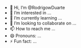 - 👋 Hi, I’m @RodrigowDuarte
- 👀 I’m interested in ...
- 🌱 I’m currently learning ...
- 💞️ I’m looking to collaborate on ...
- 📫 How to reach me ...
- 😄 Pronouns: ...
- ⚡ Fun fact: ...

<!---
RodrigowDuarte/RodrigowDuarte is a ✨ special ✨ repository because its `README.md` (this file) appears on your GitHub profile.
You can click the Preview link to take a look at your changes.
--->
